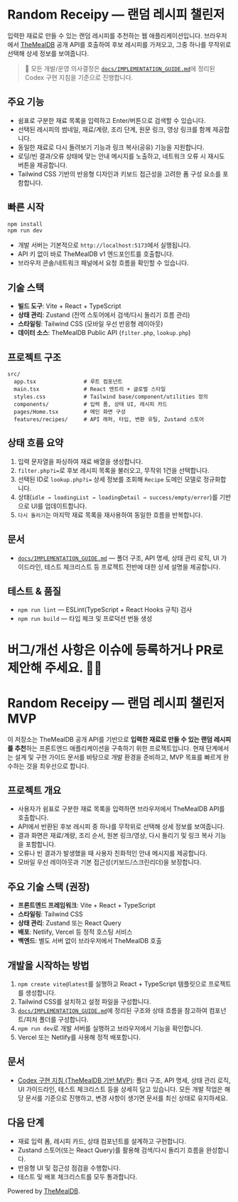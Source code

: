 # Random Receipy — 랜덤 레시피 챌린저

입력한 재료로 만들 수 있는 랜덤 레시피를 추천하는 웹 애플리케이션입니다. 브라우저에서 [TheMealDB](https://www.themealdb.com/) 공개 API를 호출하여 후보 레시피를 가져오고, 그중 하나를 무작위로 선택해 상세 정보를 보여줍니다.

> 🔎 모든 개발/운영 의사결정은 [`docs/IMPLEMENTATION_GUIDE.md`](docs/IMPLEMENTATION_GUIDE.md)에 정리된 Codex 구현 지침을 기준으로 진행합니다.

## 주요 기능

- 쉼표로 구분한 재료 목록을 입력하고 Enter/버튼으로 검색할 수 있습니다.
- 선택된 레시피의 썸네일, 재료/계량, 조리 단계, 원문 링크, 영상 링크를 함께 제공합니다.
- 동일한 재료로 다시 돌려보기 기능과 링크 복사(공유) 기능을 지원합니다.
- 로딩/빈 결과/오류 상태에 맞는 안내 메시지를 노출하고, 네트워크 오류 시 재시도 버튼을 제공합니다.
- Tailwind CSS 기반의 반응형 디자인과 키보드 접근성을 고려한 폼 구성 요소를 포함합니다.

## 빠른 시작

```bash
npm install
npm run dev
```

- 개발 서버는 기본적으로 `http://localhost:5173`에서 실행됩니다.
- API 키 없이 바로 TheMealDB v1 엔드포인트를 호출합니다.
- 브라우저 콘솔/네트워크 패널에서 요청 흐름을 확인할 수 있습니다.

## 기술 스택

- **빌드 도구**: Vite + React + TypeScript
- **상태 관리**: Zustand (전역 스토어에서 검색/다시 돌리기 흐름 관리)
- **스타일링**: Tailwind CSS (모바일 우선 반응형 레이아웃)
- **데이터 소스**: TheMealDB Public API (`filter.php`, `lookup.php`)

## 프로젝트 구조

```
src/
  app.tsx               # 루트 컴포넌트
  main.tsx              # React 엔트리 + 글로벌 스타일
  styles.css            # Tailwind base/component/utilities 정의
  components/           # 입력 폼, 상태 UI, 레시피 카드
  pages/Home.tsx        # 메인 화면 구성
  features/recipes/     # API 래퍼, 타입, 변환 유틸, Zustand 스토어
```

## 상태 흐름 요약

1. 입력 문자열을 파싱하여 재료 배열을 생성합니다.
2. `filter.php?i=`로 후보 레시피 목록을 불러오고, 무작위 1건을 선택합니다.
3. 선택된 ID로 `lookup.php?i=` 상세 정보를 조회해 `Recipe` 도메인 모델로 정규화합니다.
4. 상태(`idle → loadingList → loadingDetail → success/empty/error`)를 기반으로 UI를 업데이트합니다.
5. `다시 돌리기`는 마지막 재료 목록을 재사용하여 동일한 흐름을 반복합니다.

## 문서

- [`docs/IMPLEMENTATION_GUIDE.md`](docs/IMPLEMENTATION_GUIDE.md) — 폴더 구조, API 명세, 상태 관리 로직, UI 가이드라인, 테스트 체크리스트 등 프로젝트 전반에 대한 상세 설명을 제공합니다.

## 테스트 & 품질

- `npm run lint` — ESLint(TypeScript + React Hooks 규칙) 검사
- `npm run build` — 타입 체크 및 프로덕션 번들 생성

버그/개선 사항은 이슈에 등록하거나 PR로 제안해 주세요. 🧑‍🍳
=======
# Random Receipy — 랜덤 레시피 챌린저 MVP

이 저장소는 TheMealDB 공개 API를 기반으로 **입력한 재료로 만들 수 있는 랜덤 레시피를 추천**하는 프론트엔드 애플리케이션을 구축하기 위한 프로젝트입니다. 현재 단계에서는 설계 및 구현 가이드 문서를 바탕으로 개발 환경을 준비하고, MVP 목표를 빠르게 완수하는 것을 최우선으로 합니다.

## 프로젝트 개요

- 사용자가 쉼표로 구분한 재료 목록을 입력하면 브라우저에서 TheMealDB API를 호출합니다.
- API에서 반환된 후보 레시피 중 하나를 무작위로 선택해 상세 정보를 보여줍니다.
- 결과 화면은 재료/계량, 조리 순서, 원본 링크/영상, 다시 돌리기 및 링크 복사 기능을 포함합니다.
- 오류나 빈 결과가 발생했을 때 사용자 친화적인 안내 메시지를 제공합니다.
- 모바일 우선 레이아웃과 기본 접근성(키보드/스크린리더)을 보장합니다.

## 주요 기술 스택 (권장)

- **프론트엔드 프레임워크**: Vite + React + TypeScript
- **스타일링**: Tailwind CSS
- **상태 관리**: Zustand 또는 React Query
- **배포**: Netlify, Vercel 등 정적 호스팅 서비스
- **백엔드**: 별도 서버 없이 브라우저에서 TheMealDB 호출

## 개발을 시작하는 방법

1. `npm create vite@latest`를 실행하고 React + TypeScript 템플릿으로 프로젝트를 생성합니다.
2. Tailwind CSS를 설치하고 설정 파일을 구성합니다.
3. [`docs/IMPLEMENTATION_GUIDE.md`](docs/IMPLEMENTATION_GUIDE.md)에 정리된 구조와 상태 흐름을 참고하여 컴포넌트/피처 폴더를 구성합니다.
4. `npm run dev`로 개발 서버를 실행하고 브라우저에서 기능을 확인합니다.
5. Vercel 또는 Netlify를 사용해 정적 배포합니다.

## 문서

- [Codex 구현 지침 (TheMealDB 기반 MVP)](docs/IMPLEMENTATION_GUIDE.md): 폴더 구조, API 명세, 상태 관리 로직, UI 가이드라인, 테스트 체크리스트 등을 상세히 담고 있습니다. 모든 개발 작업은 해당 문서를 기준으로 진행하고, 변경 사항이 생기면 문서를 최신 상태로 유지하세요.

## 다음 단계

- 재료 입력 폼, 레시피 카드, 상태 컴포넌트를 설계하고 구현합니다.
- Zustand 스토어(또는 React Query)를 활용해 검색/다시 돌리기 흐름을 완성합니다.
- 반응형 UI 및 접근성 점검을 수행합니다.
- 테스트 및 배포 체크리스트를 모두 통과합니다.

Powered by [TheMealDB](https://www.themealdb.com/).
